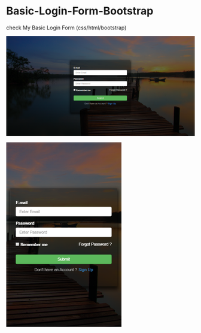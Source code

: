 # Basic-Login-Form-Bootstrap
check My Basic Login Form (css/html/bootstrap)

![alt text](https://github.com/zakasmi/Basic-Login-Form-Bootstrap/blob/master/screenshoots/bg1.PNG)

![alt text](https://github.com/zakasmi/Basic-Login-Form-Bootstrap/blob/master/screenshoots/bg2.PNG)
